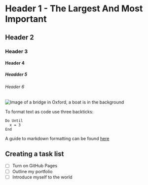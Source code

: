 # Header 1 - The Largest And Most Important
## Header 2
### Header 3
#### Header 4
##### Headder 5
###### Header 6

![Image of a bridge in Oxford, a boat is in the background](https://i.guim.co.uk/img/media/7f3bcd42d3f4e0a413fa4ce7642d738ec2982068/0_75_2500_1500/master/2500.jpg?width=620&quality=45&fit=max&dpr=2&s=e1e5a38e1fcbba77b71c8784f377bc0a)

To format text as code use three backticks:
```
Do Until
  x = 3
End
```
A guide to markdown formatting can be found [here](https://docs.github.com/en/get-started/writing-on-github/getting-started-with-writing-and-formatting-on-github/basic-writing-and-formatting-syntax)

## Creating a task list
- [ ] Turn on GitHub Pages
- [ ] Outline my portfolio
- [ ] Introduce myself to the world
